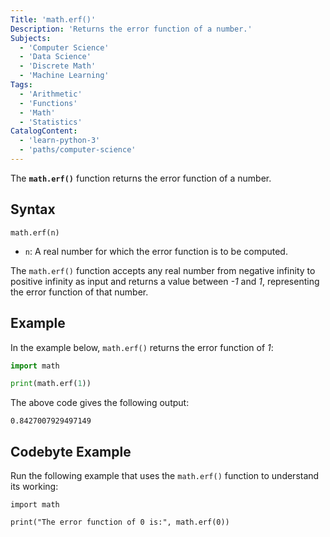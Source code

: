 ```yaml
---
Title: 'math.erf()' 
Description: 'Returns the error function of a number.' 
Subjects: 
  - 'Computer Science'
  - 'Data Science'
  - 'Discrete Math'
  - 'Machine Learning'
Tags: 
  - 'Arithmetic'
  - 'Functions'
  - 'Math'
  - 'Statistics'
CatalogContent: 
  - 'learn-python-3'
  - 'paths/computer-science'
---
```


The **`math.erf()`** function returns the error function of a number.

## Syntax

```pseudo
math.erf(n)
```

- `n`: A real number for which the error function is to be computed.

The `math.erf()` function accepts any real number from negative infinity to positive infinity as input and returns a value between *-1* and *1*, representing the error function of that number.

## Example

In the example below, `math.erf()` returns the error function of *1*:

```py
import math

print(math.erf(1))
```

The above code gives the following output: 

```shell
0.8427007929497149
```

## Codebyte Example 

Run the following example that uses the `math.erf()` function to understand its working:

```codebyte/python
import math

print("The error function of 0 is:", math.erf(0))
```
